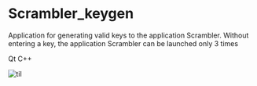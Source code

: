 # Scrambler_keygen
Application for generating valid keys to the application Scrambler.
Without entering a key, the application Scrambler can be launched only 3 times

Qt C++

![til](https://fjkt1g.am.files.1drv.com/y4mi33PGU6mLMkVy5u3j6J4FeEgQKchUHhEUVJEalVUgj81vZ521tYhQ35Xh1JkaTOTprJbo-w8r3pbapXD-iXamJhj3PSQMpaYi3pjr0t70R7VkKB6A9Jn2YFeRPOX50gZHqSIHYsJlU40KEfOg57sOGFHGcuUUO_pYZgfFUsEAAotLCz3WoaO7K9wmnL82cp_3OTuey1bQcxMoDrEgIJsSQ?width=315&height=166&cropmode=none)
